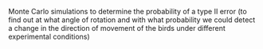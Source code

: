 Monte Carlo simulations to determine the probability of a type II error (to find out at what angle of rotation and with what probability we could detect a change in the direction of movement of the birds under different experimental conditions)
